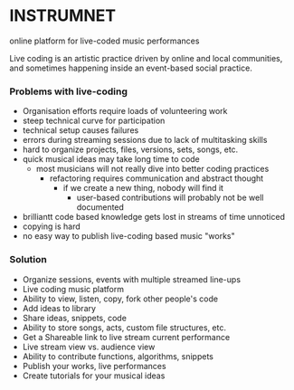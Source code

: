 # INSTRUMNET
online platform for live-coded music performances

Live coding is an artistic practice driven by online and local communities, and sometimes happening inside an event-based social practice.

### Problems with live-coding

- Organisation efforts require loads of volunteering work
- steep technical curve for participation
- technical setup causes failures
- errors during streaming sessions due to lack of multitasking skills
- hard to organize projects, files, versions, sets, songs, etc.
- quick musical ideas may take long time to code
  - most musicians will not really dive into better coding practices
    - refactoring requires communication and abstract thought
      - if we create a new thing, nobody will find it
        - user-based contributions will probably not be well documented
- brilliantt code based knowledge gets lost in streams of time unnoticed
- copying is hard
- no easy way to publish live-coding based music "works"


### Solution

- Organize sessions, events with multiple streamed line-ups
- Live coding music platform
- Ability to view, listen, copy, fork other people's code
- Add ideas to library
- Share ideas, snippets, code
- Ability to store songs, acts, custom file structures, etc.
- Get a Shareable link to live stream current performance
- Live stream view vs. audience view
- Ability to contribute functions, algorithms, snippets
- Publish your works, live performances
- Create tutorials for your musical ideas
